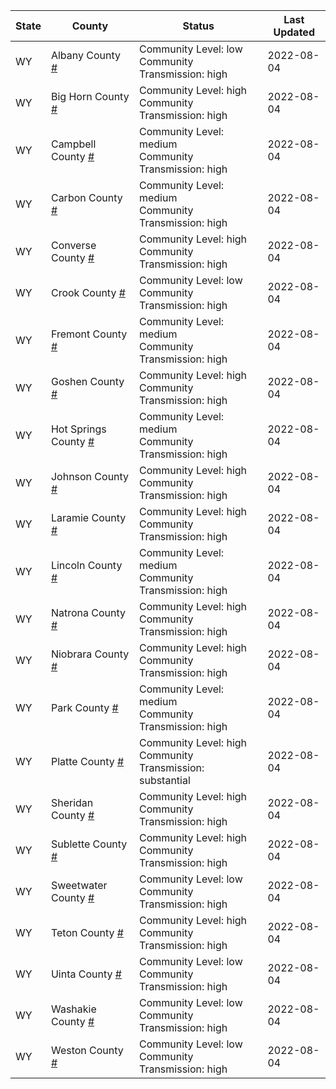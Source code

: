 State | County | Status | Last Updated
--- | --- | --- | --- 
WY | Albany County <a href="#albany_county">#</a> | <a name="albany_county"></a>Community Level: low<br/>Community Transmission: high | 2022-08-04
WY | Big Horn County <a href="#big_horn_county">#</a> | <a name="big_horn_county"></a>Community Level: high<br/>Community Transmission: high | 2022-08-04
WY | Campbell County <a href="#campbell_county">#</a> | <a name="campbell_county"></a>Community Level: medium<br/>Community Transmission: high | 2022-08-04
WY | Carbon County <a href="#carbon_county">#</a> | <a name="carbon_county"></a>Community Level: medium<br/>Community Transmission: high | 2022-08-04
WY | Converse County <a href="#converse_county">#</a> | <a name="converse_county"></a>Community Level: high<br/>Community Transmission: high | 2022-08-04
WY | Crook County <a href="#crook_county">#</a> | <a name="crook_county"></a>Community Level: low<br/>Community Transmission: high | 2022-08-04
WY | Fremont County <a href="#fremont_county">#</a> | <a name="fremont_county"></a>Community Level: medium<br/>Community Transmission: high | 2022-08-04
WY | Goshen County <a href="#goshen_county">#</a> | <a name="goshen_county"></a>Community Level: high<br/>Community Transmission: high | 2022-08-04
WY | Hot Springs County <a href="#hot_springs_county">#</a> | <a name="hot_springs_county"></a>Community Level: medium<br/>Community Transmission: high | 2022-08-04
WY | Johnson County <a href="#johnson_county">#</a> | <a name="johnson_county"></a>Community Level: high<br/>Community Transmission: high | 2022-08-04
WY | Laramie County <a href="#laramie_county">#</a> | <a name="laramie_county"></a>Community Level: high<br/>Community Transmission: high | 2022-08-04
WY | Lincoln County <a href="#lincoln_county">#</a> | <a name="lincoln_county"></a>Community Level: medium<br/>Community Transmission: high | 2022-08-04
WY | Natrona County <a href="#natrona_county">#</a> | <a name="natrona_county"></a>Community Level: high<br/>Community Transmission: high | 2022-08-04
WY | Niobrara County <a href="#niobrara_county">#</a> | <a name="niobrara_county"></a>Community Level: high<br/>Community Transmission: high | 2022-08-04
WY | Park County <a href="#park_county">#</a> | <a name="park_county"></a>Community Level: medium<br/>Community Transmission: high | 2022-08-04
WY | Platte County <a href="#platte_county">#</a> | <a name="platte_county"></a>Community Level: high<br/>Community Transmission: substantial | 2022-08-04
WY | Sheridan County <a href="#sheridan_county">#</a> | <a name="sheridan_county"></a>Community Level: high<br/>Community Transmission: high | 2022-08-04
WY | Sublette County <a href="#sublette_county">#</a> | <a name="sublette_county"></a>Community Level: high<br/>Community Transmission: high | 2022-08-04
WY | Sweetwater County <a href="#sweetwater_county">#</a> | <a name="sweetwater_county"></a>Community Level: low<br/>Community Transmission: high | 2022-08-04
WY | Teton County <a href="#teton_county">#</a> | <a name="teton_county"></a>Community Level: high<br/>Community Transmission: high | 2022-08-04
WY | Uinta County <a href="#uinta_county">#</a> | <a name="uinta_county"></a>Community Level: low<br/>Community Transmission: high | 2022-08-04
WY | Washakie County <a href="#washakie_county">#</a> | <a name="washakie_county"></a>Community Level: low<br/>Community Transmission: high | 2022-08-04
WY | Weston County <a href="#weston_county">#</a> | <a name="weston_county"></a>Community Level: low<br/>Community Transmission: high | 2022-08-04

